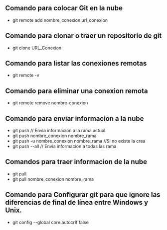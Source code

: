 ## Comando para colocar Git en la nube
- git remote add nombre_conexion url_conexion

## Comando para clonar o traer un repositorio de git 
- git clone URL_Conexion

## Comando para listar las conexiones remotas
- git remote -v

## Comando para eliminar una conexion remota
- git remote remove nombre-conexion

## Comando para enviar informacion a la nube
- git push // Envia informacion a la rama actual
- git push nombre_conexion nombre_rama
- git push -u nombre_conexion nombre_rama //Si no existe la crea
- git push --all // Envia informacion a todas las rama

## Comandos para traer informacion de la nube
- git pull 
- git pull nombre_conexion nombre_rama

## Comando para Configurar git para que ignore las diferencias de final de línea entre Windows y Unix.
- git config --global core.autocrlf false